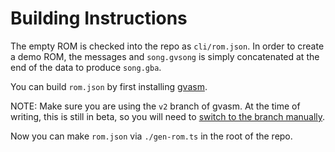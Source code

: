 Building Instructions
=====================

The empty ROM is checked into the repo as `cli/rom.json`.  In order to create a demo ROM, the
messages and `song.gvsong` is simply concatenated at the end of the data to produce `song.gba`.

You can build `rom.json` by first installing [gvasm](https://github.com/velipso/gvasm).

NOTE: Make sure you are using the `v2` branch of gvasm.  At the time of writing, this is still in
beta, so you will need to [switch to the branch manually](https://github.com/velipso/gvasm/tree/v2).

Now you can make `rom.json` via `./gen-rom.ts` in the root of the repo.
